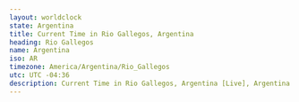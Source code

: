```yaml
---
layout: worldclock
state: Argentina
title: Current Time in Rio Gallegos, Argentina
heading: Rio Gallegos
name: Argentina
iso: AR
timezone: America/Argentina/Rio_Gallegos
utc: UTC -04:36
description: Current Time in Rio Gallegos, Argentina [Live], Argentina. Live update now time in Rio Gallegos, timezone America/Argentina/Rio_Gallegos, UTC -04:36, Country ISO code & Current Local Time.
---
```


